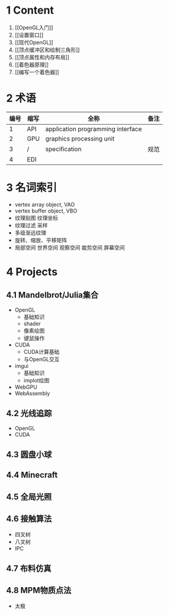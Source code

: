# 1 Content
1. [[OpenGL入门]]
2. [[设置窗口]]
3. [[现代OpenGL]]
4. [[顶点缓冲区和绘制三角形]]
5. [[顶点属性和内存布局]]
6. [[着色器原理]]
7. [[编写一个着色器]]

# 2 术语
| 编号  | 缩写  | 全称                                | 备注  |
| --- | --- | --------------------------------- | --- |
| 1   | API | application programming interface |     |
| 2   | GPU | graphics processing unit          |     |
| 3   | /   | specification                     | 规范  |
| 4   | EDI |                                   |     |

# 3 名词索引
- vertex array object, VAO
- vertex buffer object, VBO
- 纹理贴图 纹理坐标
- 纹理过滤 采样
- 多级渐远纹理
- 旋转、缩放、平移矩阵
- 局部空间 世界空间 观察空间 裁剪空间 屏幕空间

# 4 Projects
## 4.1 Mandelbrot/Julia集合
- OpenGL
	- 基础知识
	- shader
	- 像素绘图
	- 键鼠操作
- CUDA
	- CUDA计算基础
	- 与OpenGL交互
- imgui
	- 基础知识
	- implot绘图
- WebGPU
- WebAssembly
## 4.2 光线追踪
- OpenGL
- CUDA
## 4.3 圆盘小球
## 4.4 Minecraft
## 4.5 全局光照
## 4.6 接触算法
- 四叉树
- 八叉树
- IPC
## 4.7 布料仿真
## 4.8 MPM物质点法
- 太极
